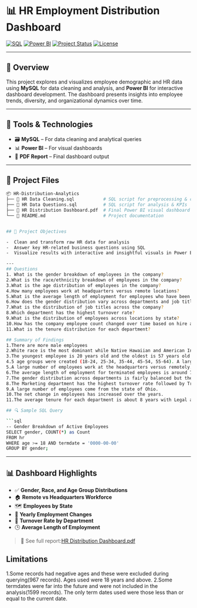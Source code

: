 # 📊 HR Employment Distribution Dashboard
[![SQL](https://img.shields.io/badge/SQL-MySQL-blue?logo=mysql&logoColor=white)](https://www.mysql.com/)
[![Power BI](https://img.shields.io/badge/Power%20BI-Dashboard-yellow?logo=powerbi&logoColor=black)](https://powerbi.microsoft.com/)
[![Project Status](https://img.shields.io/badge/status-completed-brightgreen)]()
[![License](https://img.shields.io/badge/license-MIT-lightgrey)]()

---
## 📍 Overview


This project explores and visualizes employee demographic and HR data using **MySQL** for data cleaning and analysis, and **Power BI** for interactive dashboard development. The dashboard presents insights into employee trends, diversity, and organizational dynamics over time.

---

## 🔧 Tools & Technologies

- 🗃️ **MySQL** – For data cleaning and analytical queries
- 📊 **Power BI** – For visual dashboards
- 📁 **PDF Report** – Final dashboard output

---

## 📁 Project Files
```bash
📦 HR-Distribution-Analytics
├── 📄 HR Data Cleaning.sql           # SQL script for preprocessing & cleaning
├── 📄 HR Data Questions.sql          # SQL script for analysis & KPIs
├── 📄 HR Distribution Dashboard.pdf  # Final Power BI visual dashboard
└── 📄 README.md                      # Project documentation


## 🎯 Project Objectives

-  Clean and transform raw HR data for analysis
-  Answer key HR-related business questions using SQL
-  Visualize results with interactive and insightful visuals in Power BI

---
## Questions
1. What is the gender breakdown of employees in the company?
2.What is the race/ethnicity breakdown of employees in the company?
3.What is the age distribution of employees in the company?
4.How many employees work at headquarters versus remote locations?
5.What is the average length of employment for employees who have been terminated?
6.How does the gender distribution vary across departments and job titles?
7.What is the distribution of job titles across the company?
8.Which department has the highest turnover rate?
9.What is the distribution of employees across locations by state?
10.How has the company employee count changed over time based on hire and term dates?
11.What is the tenure distribution for each department?

## Summary of Findings
1.There are more male employees
2.White race is the most dominant while Native Hawaiian and American Indian are the least dominant.
3.The youngest employee is 20 years old and the oldest is 57 years old
4.5 age groups were created (18-24, 25-34, 35-44, 45-54, 55-64). A large number of employees were between 25-34 followed by 35-44 while the smallest group was 55-64.
5.A large number of employees work at the headquarters versus remotely.
6.The average length of employment for terminated employees is around 7 years.
7.The gender distribution across departments is fairly balanced but there are generally more male than female employees.
8.The Marketing department has the highest turnover rate followed by Training. The least turn over rate are in the Research and development, Support and Legal departments.
9.A large number of employees come from the state of Ohio.
10.The net change in employees has increased over the years.
11.The average tenure for each department is about 8 years with Legal and Auditing having the highest and Services, Sales and Marketing having the lowest.

## 🔍 Sample SQL Query

```sql
-- Gender Breakdown of Active Employees
SELECT gender, COUNT(*) as Count
FROM hr
WHERE age >= 18 AND termdate = '0000-00-00'
GROUP BY gender;
```

---

## 📊 Dashboard Highlights

- ✅ **Gender, Race, and Age Group Distributions**
- 🏠 **Remote vs Headquarters Workforce**
- 🗺️ **Employees by State**
- 🔄 **Yearly Employment Changes**
- 💼 **Turnover Rate by Department**
- 🕒 **Average Length of Employment**

> 📄 See full report:[HR Distribution Dashboard.pdf](https://github.com/user-attachments/files/21495777/HR.Distribution.Dashboard.pdf)


## Limitations
1.Some records had negative ages and these were excluded during querying(967 records). Ages used were 18 years and above.
2.Some termdates were far into the future and were not included in the analysis(1599 records). The only term dates used were those less than or equal to the current date.





